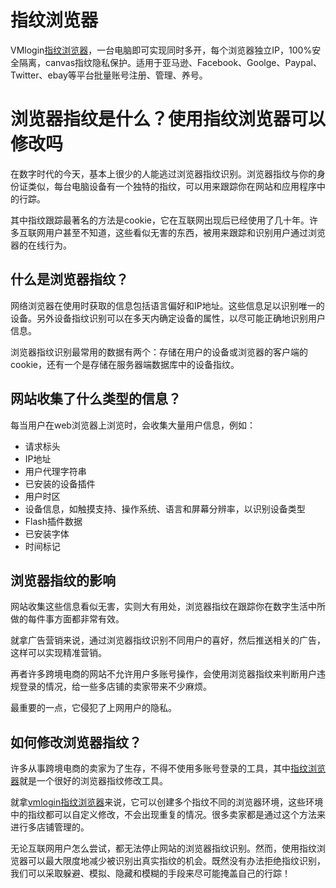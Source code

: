 # 指纹浏览器
VMlogin[指纹浏览器](https://www.vmlogin.org)，一台电脑即可实现同时多开，每个浏览器独立IP，100%安全隔离，canvas指纹隐私保护。适用于亚马逊、Facebook、Goolge、Paypal、Twitter、ebay等平台批量账号注册、管理、养号。

# 浏览器指纹是什么？使用指纹浏览器可以修改吗
在数字时代的今天，基本上很少的人能逃过浏览器指纹识别。浏览器指纹与你的身份证类似，每台电脑设备有一个独特的指纹，可以用来跟踪你在网站和应用程序中的行踪。  

其中指纹跟踪最著名的方法是cookie，它在互联网出现后已经使用了几十年。许多互联网用户甚至不知道，这些看似无害的东西，被用来跟踪和识别用户通过浏览器的在线行为。  

## 什么是浏览器指纹？
网络浏览器在使用时获取的信息包括语言偏好和IP地址。这些信息足以识别唯一的设备。另外设备指纹识别可以在多天内确定设备的属性，以尽可能正确地识别用户信息。  

浏览器指纹识别最常用的数据有两个：存储在用户的设备或浏览器的客户端的cookie，还有一个是存储在服务器端数据库中的设备指纹。  

## 网站收集了什么类型的信息？
每当用户在web浏览器上浏览时，会收集大量用户信息，例如：  
+ 请求标头
+ IP地址
+ 用户代理字符串
+ 已安装的设备插件
+ 用户时区
+ 设备信息，如触摸支持、操作系统、语言和屏幕分辨率，以识别设备类型
+ Flash插件数据
+ 已安装字体
+ 时间标记
## 浏览器指纹的影响
网站收集这些信息看似无害，实则大有用处，浏览器指纹在跟踪你在数字生活中所做的每件事方面都非常有效。  

就拿广告营销来说，通过浏览器指纹识别不同用户的喜好，然后推送相关的广告，这样可以实现精准营销。  

再者许多跨境电商的网站不允许用户多账号操作，会使用浏览器指纹来判断用户违规登录的情况，给一些多店铺的卖家带来不少麻烦。  

最重要的一点，它侵犯了上网用户的隐私。  

## 如何修改浏览器指纹？
许多从事跨境电商的卖家为了生存，不得不使用多账号登录的工具，其中[指纹浏览器](https://www.vmlogin.org/)就是一个很好的浏览器指纹修改工具。  

就拿[vmlogin指纹浏览器](https://www.vmlogin.org/)来说，它可以创建多个指纹不同的浏览器环境，这些环境中的指纹都可以自定义修改，不会出现重复的情况。很多卖家都是通过这个方法来进行多店铺管理的。  

无论互联网用户怎么尝试，都无法停止网站的浏览器指纹识别。然而，使用指纹浏览器可以最大限度地减少被识别出真实指纹的机会。既然没有办法拒绝指纹识别，我们可以采取躲避、模拟、隐藏和模糊的手段来尽可能掩盖自己的行踪！  
